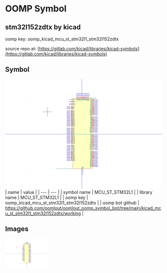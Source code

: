 # OOMP Symbol  
## stm32l152zdtx  by kicad  
  
oomp key: oomp_kicad_mcu_st_stm32l1_stm32l152zdtx  
  
source repo at: [https://gitlab.com/kicad/libraries/kicad-symbols](https://gitlab.com/kicad/libraries/kicad-symbols)  
## Symbol  
  
[![working.png](working_600.png)](working.png)  
| name | value | 
| --- | --- | 
| symbol name | MCU_ST_STM32L1 | 
| library name | MCU_ST_STM32L1 | 
| oomp key | oomp_kicad_mcu_st_stm32l1_stm32l152zdtx | 
| oomp bot github | https://github.com/oomlout/oomlout_oomp_symbol_bot/tree/main/kicad_mcu_st_stm32l1_stm32l152zdtx/working | 
## Images  
  
[![working.png](working_140.png)](working.png)  
